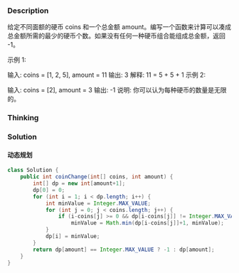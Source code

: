 ### Description

给定不同面额的硬币 coins 和一个总金额 amount。编写一个函数来计算可以凑成总金额所需的最少的硬币个数。如果没有任何一种硬币组合能组成总金额，返回 -1。

示例 1:

输入: coins = [1, 2, 5], amount = 11
输出: 3 
解释: 11 = 5 + 5 + 1
示例 2:

输入: coins = [2], amount = 3
输出: -1
说明:
你可以认为每种硬币的数量是无限的。



### Thinking



### Solution

#### 动态规划

```java
class Solution {
    public int coinChange(int[] coins, int amount) {
        int[] dp = new int[amount+1];
        dp[0] = 0;
        for (int i = 1; i < dp.length; i++) {
            int minValue = Integer.MAX_VALUE;
            for (int j = 0; j < coins.length; j++) {
                if (i-coins[j] >= 0 && dp[i-coins[j]] != Integer.MAX_VALUE)
                    minValue = Math.min(dp[i-coins[j]]+1, minValue);
            }
            dp[i] = minValue;
        }
        return dp[amount] == Integer.MAX_VALUE ? -1 : dp[amount];
    }
}
```

